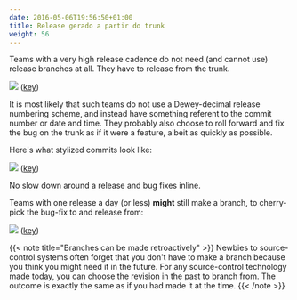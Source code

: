 ```yaml
---
date: 2016-05-06T19:56:50+01:00
title: Release gerado a partir do trunk
weight: 56
---
```


Teams with a very high release cadence do not need (and cannot use) release branches at all. They have to release from
the trunk.

![](release_from_trunk.png)
([key](/key/))

It is most likely that such teams do not use a Dewey-decimal release numbering scheme, and instead have something
referent to the commit number or date and time.  They probably also choose to roll forward and fix the bug on the
trunk as if it were a feature, albeit as quickly as possible.

Here's what stylized commits look like:

![](release_from_trunk2.png)
([key](/key/))

No slow down around a release and bug fixes inline.

Teams with one release a day (or less) **might** still make a branch, to cherry-pick the bug-fix to
and release from:

![](release_from_trunk3.png)
([key](/key/))

{{< note title="Branches can be made retroactively" >}}
Newbies to source-control systems often forget that you don't have to make a branch because you think you might need
it in the future. For any source-control technology made today, you can choose the revision in the past to branch
from. The outcome is exactly the same as if you had made it at the time.
{{< /note >}}
